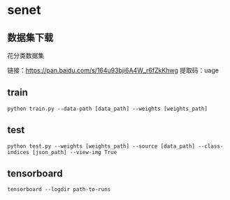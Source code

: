 # senet

## 数据集下载
花分类数据集

链接：https://pan.baidu.com/s/164u93bji6A4W_r6fZkKhwg
提取码：uage

## train
```
python train.py --data-path [data_path] --weights [weights_path]
```

## test
```
python test.py --weights [weights_path] --source [data_path] --class-indices [json_path] --view-img True
```

## tensorboard
```
tensorboard --logdir path-to-runs
```